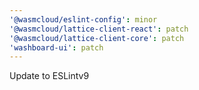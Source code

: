 ```yaml
---
'@wasmcloud/eslint-config': minor
'@wasmcloud/lattice-client-react': patch
'@wasmcloud/lattice-client-core': patch
'washboard-ui': patch
---
```


Update to ESLintv9

